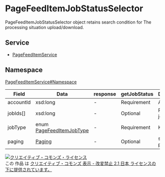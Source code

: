 # PageFeedItemJobStatusSelector

PageFeedItemJobStatusSelector object retains search condition for The processing situation upload/download.

## Service

- [PageFeedItemService](../../services/PageFeedItemService.md)

## Namespace

[PageFeedItemService#Namespace](../../services/PageFeedItemService.md#namespace)

| Field     | Data                                                 | response | getJobStatus | Description   |
|-----------|------------------------------------------------------|----------|--------------|---------------|
| accountId | xsd:long                                             | -        | Requirement  | Account ID    |
| jobIds[]  | xsd:long                                             | -        | Optional     | Registered job ID |
| jobType   | enum [PageFeedItemJobType](./PageFeedItemJobType.md) | -        | Requirement  | Kind of job     |
| paging    | [Paging](../Common/Paging.md)                        | -        | Optional     | setting of paging |

[![クリエイティブ・コモンズ・ライセンス](https://i.creativecommons.org/l/by-nd/2.1/jp/88x31.png)](http://creativecommons.org/licenses/by-nd/2.1/jp/)<br>
この 作品 は [クリエイティブ・コモンズ 表示 - 改変禁止 2.1 日本 ライセンスの下に提供されています。](http://creativecommons.org/licenses/by-nd/2.1/jp/)
